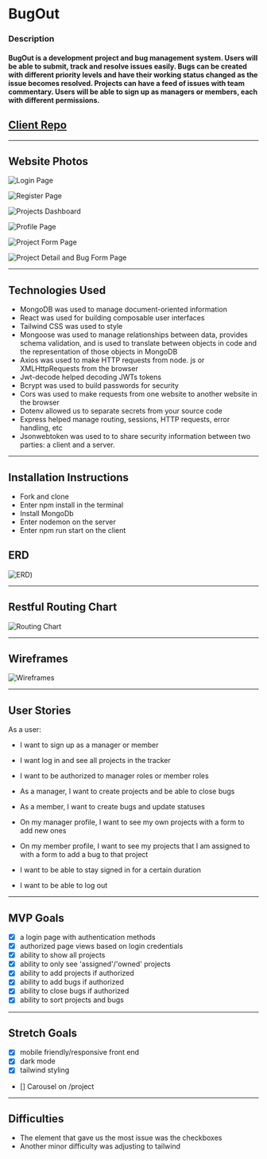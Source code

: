 # BugOut

### Description
#### BugOut is a development project and bug management system. Users will be able to submit, track and resolve issues easily. Bugs can be created with different priority levels and have their working status changed as the issue becomes resolved. Projects can have a feed of issues with team commentary. Users will be able to sign up as managers or members, each with different permissions.

[Client Repo](https://github.com/Emily-Herndon/BugOut-Client)
---

---
## Website Photos
![Login Page](https://i.imgur.com/M1ZqYkf.png)

![Register Page](https://i.imgur.com/fjYcej3.png)

![Projects Dashboard](https://i.imgur.com/gxBBj8D.png)

![Profile Page](https://i.imgur.com/uZHbJAS.png)

![Project Form Page](https://i.imgur.com/yNnFJS1.png)

![Project Detail and Bug Form Page](https://i.imgur.com/az63qvq.png)


---

## Technologies Used
- MongoDB was used to manage document-oriented information
- React was used for building composable user interfaces
- Tailwind CSS was used to style  
- Mongoose was used to manage relationships between data, provides schema validation, and is used to translate between objects in code and the representation of those objects in MongoDB
- Axios was used to make HTTP requests from node. js or XMLHttpRequests from the browser 
- Jwt-decode helped decoding JWTs tokens
- Bcrypt was used to build passwords for security
- Cors was used to make requests from one website to another website in the browser
- Dotenv allowed us to separate secrets from your source code
- Express helped manage routing, sessions, HTTP requests, error handling, etc
- Jsonwebtoken was used to to share security information between two parties: a client and a server.

---
## Installation Instructions
- Fork and clone 
- Enter npm install in the terminal 
- Install MongoDb
- Enter nodemon on the server
- Enter npm run start on the client 

## ERD
![ERD](https://i.imgur.com/bdeyEcO.jpg))

---

## Restful Routing Chart
![Routing Chart](https://i.imgur.com/LFupaeV.jpg)

---

## Wireframes
![Wireframes](https://i.imgur.com/Ie7ExZq.jpg)

---

## User Stories
As a user:
- I want to sign up as a manager or member
- I want log in and see all projects in the tracker
- I want to be authorized to manager roles or member roles
- As a manager, I want to create projects and be able to close bugs
- As a member, I want to create bugs and update statuses

- On my manager profile, I want to see my own projects with a form to add new ones
- On my member profile, I want to see my projects that I am assigned to with a form to add a bug to that project

- I want to be able to stay signed in for a certain duration
- I want to be able to log out
---

## MVP Goals
- [X] a login page with authentication methods 
- [X] authorized page views based on login credentials
- [X] ability to show all projects
- [X] ability to only see 'assigned'/'owned' projects
- [X] ability to add projects if authorized
- [X] ability to add bugs if authorized
- [X] ability to close bugs if authorized
- [X] ability to sort projects and bugs

---

## Stretch Goals
- [X] mobile friendly/responsive front end
- [X] dark mode
- [X] tailwind styling
- [] Carousel on /project 

---
## Difficulties 
- The element that gave us the most issue was the checkboxes 
- Another minor difficulty was adjusting to tailwind 